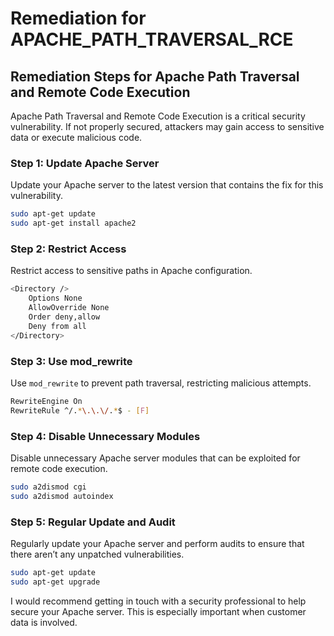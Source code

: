 # Remediation for APACHE_PATH_TRAVERSAL_RCE

## Remediation Steps for Apache Path Traversal and Remote Code Execution
Apache Path Traversal and Remote Code Execution is a critical security vulnerability. If not properly secured, attackers may gain access to sensitive data or execute malicious code.

### Step 1: Update Apache Server
Update your Apache server to the latest version that contains the fix for this vulnerability.
```bash
sudo apt-get update
sudo apt-get install apache2
```

### Step 2: Restrict Access
Restrict access to sensitive paths in Apache configuration.
```bash
<Directory />
    Options None
    AllowOverride None
    Order deny,allow
    Deny from all
</Directory>
```
### Step 3: Use mod_rewrite
Use `mod_rewrite` to prevent path traversal, restricting malicious attempts.
```bash
RewriteEngine On
RewriteRule ^/.*\.\.\/.*$ - [F]
```

### Step 4: Disable Unnecessary Modules
Disable unnecessary Apache server modules that can be exploited for remote code execution.
```bash
sudo a2dismod cgi
sudo a2dismod autoindex
```

### Step 5: Regular Update and Audit
Regularly update your Apache server and perform audits to ensure that there aren’t any unpatched vulnerabilities.
```bash
sudo apt-get update
sudo apt-get upgrade
```

I would recommend getting in touch with a security professional to help secure your Apache server. This is especially important when customer data is involved.
